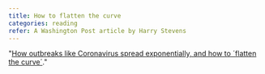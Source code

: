 ```yaml
---
title: How to flatten the curve
categories: reading
refer: A Washington Post article by Harry Stevens
---
```

"[How outbreaks like Coronavirus spread exponentially, and how to ´flatten the curve´](https://www.washingtonpost.com/graphics/2020/world/corona-simulator/)." 